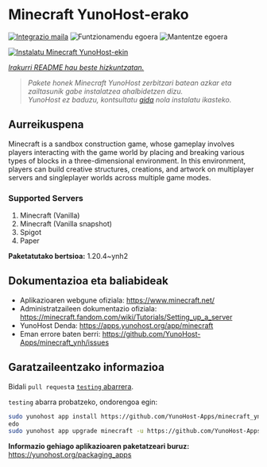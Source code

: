 <!--
Ohart ongi: README hau automatikoki sortu da <https://github.com/YunoHost/apps/tree/master/tools/readme_generator>ri esker
EZ editatu eskuz.
-->

# Minecraft YunoHost-erako

[![Integrazio maila](https://dash.yunohost.org/integration/minecraft.svg)](https://dash.yunohost.org/appci/app/minecraft) ![Funtzionamendu egoera](https://ci-apps.yunohost.org/ci/badges/minecraft.status.svg) ![Mantentze egoera](https://ci-apps.yunohost.org/ci/badges/minecraft.maintain.svg)

[![Instalatu Minecraft YunoHost-ekin](https://install-app.yunohost.org/install-with-yunohost.svg)](https://install-app.yunohost.org/?app=minecraft)

*[Irakurri README hau beste hizkuntzatan.](./ALL_README.md)*

> *Pakete honek Minecraft YunoHost zerbitzari batean azkar eta zailtasunik gabe instalatzea ahalbidetzen dizu.*  
> *YunoHost ez baduzu, kontsultatu [gida](https://yunohost.org/install) nola instalatu ikasteko.*

## Aurreikuspena

Minecraft is a sandbox construction game, whose gameplay involves players interacting with the game world by placing and breaking various types of blocks in a three-dimensional environment. In this environment, players can build creative structures, creations, and artwork on multiplayer servers and singleplayer worlds across multiple game modes.

### Supported Servers
 
1. Minecraft (Vanilla)
2. Minecraft (Vanilla snapshot)
3. Spigot
4. Paper


**Paketatutako bertsioa:** 1.20.4~ynh2
## Dokumentazioa eta baliabideak

- Aplikazioaren webgune ofiziala: <https://www.minecraft.net/>
- Administratzaileen dokumentazio ofiziala: <https://minecraft.fandom.com/wiki/Tutorials/Setting_up_a_server>
- YunoHost Denda: <https://apps.yunohost.org/app/minecraft>
- Eman errore baten berri: <https://github.com/YunoHost-Apps/minecraft_ynh/issues>

## Garatzaileentzako informazioa

Bidali `pull request`a [`testing` abarrera](https://github.com/YunoHost-Apps/minecraft_ynh/tree/testing).

`testing` abarra probatzeko, ondorengoa egin:

```bash
sudo yunohost app install https://github.com/YunoHost-Apps/minecraft_ynh/tree/testing --debug
edo
sudo yunohost app upgrade minecraft -u https://github.com/YunoHost-Apps/minecraft_ynh/tree/testing --debug
```

**Informazio gehiago aplikazioaren paketatzeari buruz:** <https://yunohost.org/packaging_apps>
